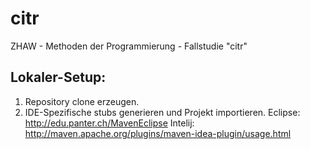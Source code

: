 citr
=====

ZHAW - Methoden der Programmierung - Fallstudie "citr"

Lokaler-Setup:
----------------
1. Repository clone erzeugen.
2. IDE-Spezifische stubs generieren und Projekt importieren.
    Eclipse: http://edu.panter.ch/MavenEclipse
    Intelij: http://maven.apache.org/plugins/maven-idea-plugin/usage.html
